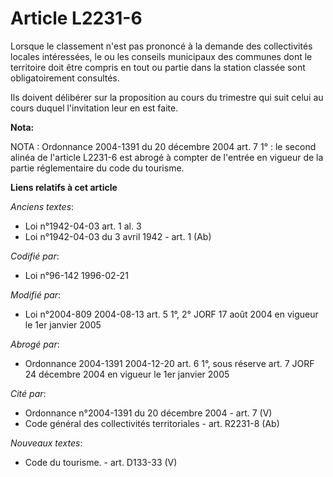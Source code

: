 # Article L2231-6

Lorsque le classement n'est pas prononcé à la demande des collectivités locales intéressées, le ou les conseils municipaux
des communes dont le territoire doit être compris en tout ou partie dans la station classée sont obligatoirement consultés.

Ils doivent délibérer sur la proposition au cours du trimestre qui suit celui au cours duquel l'invitation leur en est faite.

**Nota:**

NOTA : Ordonnance 2004-1391 du 20 décembre 2004 art. 7 1° : le second alinéa de l'article L2231-6 est abrogé à compter de
l'entrée en vigueur de la partie réglementaire du code du tourisme.

**Liens relatifs à cet article**

_Anciens textes_:

  - Loi n°1942-04-03 art. 1 al. 3
  - Loi n°1942-04-03 du 3 avril 1942 - art. 1 (Ab)

_Codifié par_:

  - Loi n°96-142 1996-02-21

_Modifié par_:

  - Loi n°2004-809 2004-08-13 art. 5 1°, 2° JORF 17 août 2004 en vigueur le 1er janvier 2005

_Abrogé par_:

  - Ordonnance 2004-1391 2004-12-20 art. 6 1°, sous réserve art. 7 JORF 24 décembre 2004 en vigueur le 1er janvier 2005

_Cité par_:

  - Ordonnance n°2004-1391 du 20 décembre 2004 - art. 7 (V)
  - Code général des collectivités territoriales - art. R2231-8 (Ab)

_Nouveaux textes_:

  - Code du tourisme. - art. D133-33 (V)
